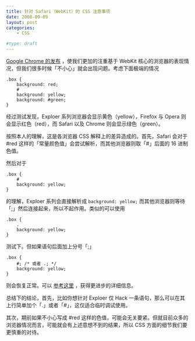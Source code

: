 ```yaml
---
title: 针对 Safari（WebKit）的 CSS 注意事项
date: 2008-09-09
layout: post
categories:
    - CSS

#type: draft
---
```


[Google Chrome 的发布]({{site.urls}}/posts/2295/) ，使我们更加的注重基于 WebKit 核心的浏览器的表现情况，但我们很多时候「不小心」就会出现问题。考虑下面极端的情况

```
.box {
    background: red;
    #
    background: yellow;
    background: #green;
}
```

经过测试发现，Exploer 系列浏览器会显示黄色（yellow），Firefox 与 Opera 则会显示红色（red），而 Safari 以及 Chrome 则会显示绿色（green）。

按照本人的理解，这是各浏览器 CSS 解释上的差异造成的。首先，Safari 会对于 #red 这样的「常量颜色值」会尝试解析，而其他浏览器则取「#」后面的 16 进制色值。

然后对于

```
.box {
    #
    background: yellow;
}
```

的理解，Exploer 系列会直接解析成 `background: yellow;` 而其他浏览器则等待「;」然后连接起来，所以不起作用。类似的可以使用

```
.box {
    .
    background: yellow;
}
```

测试下。但如果语句后面加上分号「;」

```
.box {
    #; /* 或者 .; */
    background: yellow;
}
```

则会恢复正常。可以 [参考这里](http://www.ibloomstudios.com/articles/safari_css_hack/) ，获得更进步的详细信息。

总结下的结论，首先，比如你想针对 Exploer 仅 Hack 一条语句，那么可以在其上行简单加个「.」或者「#」，这仅适合临时调试使用。

其次，期前如果不小心写成 #red 这样的色值，可能会无关要紧。但就目前众多的浏览器情况而言，可能就会有上述意想不到的结果，所以 CSS 方面的细节我们要更慎重的对待。
